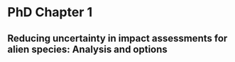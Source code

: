 # PhD Chapter 1
## Reducing uncertainty in impact assessments for alien species: Analysis and options 

